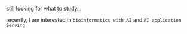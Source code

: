 still looking for what to study...

recently, I am interested in `bioinformatics with AI` and `AI application Serving`
